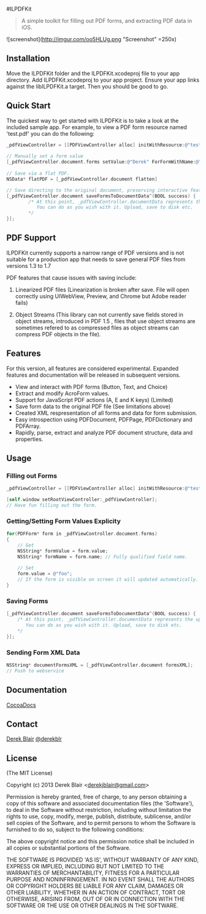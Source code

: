 #ILPDFKit

> A simple toolkit for filling out PDF forms, and extracting PDF data in iOS.


![screenshot](http://imgur.com/oo5HLUg.png "Screenshot" =250x)

## Installation

   Move the ILPDFKit folder and the ILPDFKit.xcodeproj file to your app directory. Add ILPDFKit.xcodeproj to your app project. Ensure your app links against the libILPDFKit.a target. Then you should be good to go.

## Quick Start

 The quickest way to get started with ILPDFKit is to take a look at the included sample app. For example, to view a PDF form resource named 'test.pdf' you can do the following: 
    
```objective-c
_pdfViewController = [[PDFViewController alloc] initWithResource:@"test.pdf"];
    
// Manually set a form value
[_pdfViewController.document.forms setValue:@"Derek" ForFormWithName:@"Contacts.FirstName"];
    
// Save via a flat PDF.
NSData* flatPDF = [_pdfViewController.document flatten]

// Save directing to the original document, preserving interactive features
[_pdfViewController.document saveFormsToDocumentData^(BOOL success) {
		/* At this point, _pdfViewController.documentData represents the updated PDF.
	   	   You can do as you wish with it. Upload, save to disk etc.
		*/
}];

```

## PDF Support 

ILPDFKit currently supports a narrow range of PDF versions and is not suitable for a production app that needs to save general PDF files from versions 1.3 to 1.7
  
 PDF features that cause issues with saving include:
  
  1. Linearized PDF files (Linearization is broken after save. File will open correctly using UIWebView, Preview, and Chrome but Adobe reader fails)
  
  2. Object Streams (This library can not currently save fields stored in object streams, introduced in PDF 1.5 , files that use object streams are sometimes refered to as compressed files as object streams can compress PDF objects in the file).
  
## Features




  For this version, all features are considered experimental. Expanded features and documentation will be released in subsequent versions.
  
  * View and interact with PDF forms (Button, Text, and Choice)
  * Extract and modify AcroForm values.
  * Support for JavaScript PDF actions (A, E and K keys) (Limited)
  * Save form data to the original PDF file (See limitations above)
  * Created XML respresentation of all forms and data for form submission.
  * Easy introspection using PDFDocument, PDFPage, PDFDictionary and PDFArray.
  * Rapidly, parse, extract and analyze PDF document structure, data and properties.
  
  
## Usage


### Filling out Forms

```objective-c
_pdfViewController = [[PDFViewController alloc] initWithResource:@"test.pdf"];

[self.window setRootViewController:_pdfViewController];
// Have fun filling out the form.
```


### Getting/Setting Form Values Explicity

```objective-c
for(PDFForm* form in _pdfViewController.document.forms)
{
	// Get
	NSString* formValue = form.value;
	NSString* formName = form.name; // Fully qualified field name.
	
	// Set
	form.value = @"foo";
	// If the form is visible on screen it will updated automatically.
}
```


### Saving Forms

```objective-c
[_pdfViewController.document saveFormsToDocumentData^(BOOL success) {
	/* At this point, _pdfViewController.documentData represents the updated PDF.
   	   You can do as you wish with it. Upload, save to disk etc.
	*/
}];
```
	 
	
### Sending Form XML Data 
```objective-c
NSString* documentFormsXML = [_pdfViewController.document formsXML];
// Push to webservice
```
	


## Documentation

[CocoaDocs](http://cocoadocs.org/docsets/ILPDFKit)



## Contact


[Derek Blair](http://github.com/derekblair)
[@derekblr](https://twitter.com/derekblr)

## License

(The MIT License)

Copyright (c) 2013 Derek Blair &lt;derekjblair@gmail.com&gt;

Permission is hereby granted, free of charge, to any person obtaining
a copy of this software and associated documentation files (the
'Software'), to deal in the Software without restriction, including
without limitation the rights to use, copy, modify, merge, publish,
distribute, sublicense, and/or sell copies of the Software, and to
permit persons to whom the Software is furnished to do so, subject to
the following conditions:

The above copyright notice and this permission notice shall be
included in all copies or substantial portions of the Software.

THE SOFTWARE IS PROVIDED 'AS IS', WITHOUT WARRANTY OF ANY KIND,
EXPRESS OR IMPLIED, INCLUDING BUT NOT LIMITED TO THE WARRANTIES OF
MERCHANTABILITY, FITNESS FOR A PARTICULAR PURPOSE AND NONINFRINGEMENT.
IN NO EVENT SHALL THE AUTHORS OR COPYRIGHT HOLDERS BE LIABLE FOR ANY
CLAIM, DAMAGES OR OTHER LIABILITY, WHETHER IN AN ACTION OF CONTRACT,
TORT OR OTHERWISE, ARISING FROM, OUT OF OR IN CONNECTION WITH THE
SOFTWARE OR THE USE OR OTHER DEALINGS IN THE SOFTWARE.
